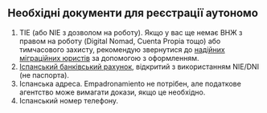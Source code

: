 ## Необхідні документи для реєстрації аутономо

1. TIE (або NIE з дозволом на роботу). Якщо у вас ще немає ВНЖ з правом на роботу (Digital Nomad, Cuenta Propia тощо)
   або тимчасового захисту, рекомендую звернутися до [надійних міграційних юристів](#надійні-міграційні-юристи)
   за допомогою з оформленням.
2. [Іспанський банківський рахунок](#банківський-рахунок-для-аутономо), відкритий з використанням NIE/DNI (не паспорта).
3. Іспанська адреса. Empadronamiento не потрібен, але податкове агентство може вимагати докази, якщо це необхідно.
4. Іспанський номер телефону.
